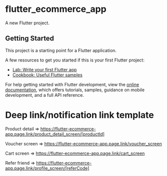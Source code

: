 # flutter_ecommerce_app

A new Flutter project.

## Getting Started

This project is a starting point for a Flutter application.

A few resources to get you started if this is your first Flutter project:

- [Lab: Write your first Flutter app](https://docs.flutter.dev/get-started/codelab)
- [Cookbook: Useful Flutter samples](https://docs.flutter.dev/cookbook)

For help getting started with Flutter development, view the
[online documentation](https://docs.flutter.dev/), which offers tutorials,
samples, guidance on mobile development, and a full API reference.

# Deep link/notification link template
Product detail => https://flutter-ecommerce-app.page.link/product_detail_screen/[productId]

Voucher screen => https://flutter-ecommerce-app.page.link/voucher_screen

Cart screen => https://flutter-ecommerce-app.page.link/cart_screen

Refer friend => https://flutter-ecommerce-app.page.link/profile_screen/[referCode]
